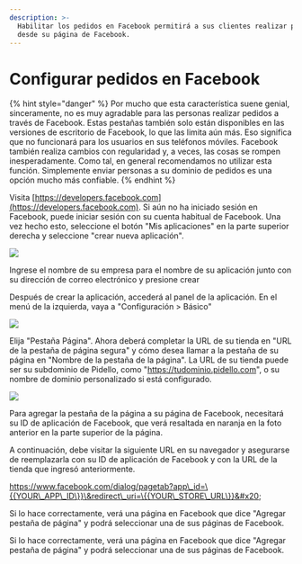 ```yaml
---
description: >-
  Habilitar los pedidos en Facebook permitirá a sus clientes realizar pedidos
  desde su página de Facebook.
---
```


# Configurar pedidos en Facebook

{% hint style="danger" %}
Por mucho que esta característica suene genial, sinceramente, no es muy agradable para las personas realizar pedidos a través de Facebook. Estas pestañas también solo están disponibles en las versiones de escritorio de Facebook, lo que las limita aún más. Eso significa que no funcionará para los usuarios en sus teléfonos móviles. Facebook también realiza cambios con regularidad y, a veces, las cosas se rompen inesperadamente. Como tal, en general recomendamos no utilizar esta función. Simplemente enviar personas a su dominio de pedidos es una opción mucho más confiable.
{% endhint %}

Visita [https://developers.facebook.com](https://developers.facebook.com). Si aún no ha iniciado sesión en Facebook, puede iniciar sesión con su cuenta habitual de Facebook. Una vez hecho esto, seleccione el botón "Mis aplicaciones" en la parte superior derecha y seleccione "crear nueva aplicación".

![](https://storage.crisp.chat/users/helpdesk/website/e903fdb8557a9800/image\_f92n5y.png)

Ingrese el nombre de su empresa para el nombre de su aplicación junto con su dirección de correo electrónico y presione crear&#x20;

Después de crear la aplicación, accederá al panel de la aplicación. En el menú de la izquierda, vaya a "Configuración > Básico"

![](https://storage.crisp.chat/users/helpdesk/website/e903fdb8557a9800/image\_wtsxiz.png)

Elija "Pestaña Página". Ahora deberá completar la URL de su tienda en "URL de la pestaña de página segura" y cómo desea llamar a la pestaña de su página en "Nombre de la pestaña de la página". La URL de su tienda puede ser su subdominio de Pidello, como "https://tudominio.pidello.com", o su nombre de dominio personalizado si está configurado.

![](https://storage.crisp.chat/users/helpdesk/website/e903fdb8557a9800/image\_cb565a.png)

Para agregar la pestaña de la página a su página de Facebook, necesitará su ID de aplicación de Facebook, que verá resaltada en naranja en la foto anterior en la parte superior de la página.&#x20;

A continuación, debe visitar la siguiente URL en su navegador y asegurarse de reemplazarla con su ID de aplicación de Facebook y con la URL de la tienda que ingresó anteriormente.&#x20;

https://www.facebook.com/dialog/pagetab?app\_id=\{{YOUR\_APP\_ID\}}\&redirect\_uri=\{{YOUR\_STORE\_URL\}}&#x20;

Si lo hace correctamente, verá una página en Facebook que dice "Agregar pestaña de página" y podrá seleccionar una de sus páginas de Facebook.&#x20;

Si lo hace correctamente, verá una página en Facebook que dice "Agregar pestaña de página" y podrá seleccionar una de sus páginas de Facebook.
